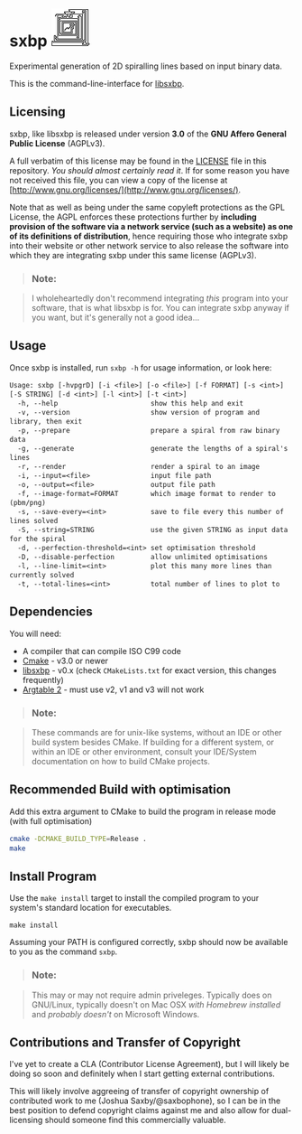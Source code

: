 # sxbp ![sxbp](sxbp.png "sxbp")

Experimental generation of 2D spiralling lines based on input binary data.

This is the command-line-interface for [libsxbp](https://github.com/saxbophone/libsxbp).

## Licensing

sxbp, like libsxbp is released under version **3.0** of the **GNU Affero General Public License** (AGPLv3).

A full verbatim of this license may be found in the [LICENSE](LICENSE) file in this repository. *You should almost certainly read it*. If for some reason you have not received this file, you can view a copy of the license at [http://www.gnu.org/licenses/](http://www.gnu.org/licenses/).

Note that as well as being under the same copyleft protections as the GPL License, the AGPL enforces these protections further by **including provision of the software via a network service (such as a website) as one of its definitions of distribution**, hence requiring those who integrate sxbp into their website or other network service to also release the software into which they are integrating sxbp under this same license (AGPLv3).

> ### Note:

> I wholeheartedly don't recommend integrating *this* program into your software, that is what libsxbp is for. You can integrate sxbp anyway if you want, but it's generally not a good idea...

## Usage

Once sxbp is installed, run `sxbp -h` for usage information, or look here:

```
Usage: sxbp [-hvpgrD] [-i <file>] [-o <file>] [-f FORMAT] [-s <int>] [-S STRING] [-d <int>] [-l <int>] [-t <int>]
  -h, --help                       show this help and exit
  -v, --version                    show version of program and library, then exit
  -p, --prepare                    prepare a spiral from raw binary data
  -g, --generate                   generate the lengths of a spiral's lines
  -r, --render                     render a spiral to an image
  -i, --input=<file>               input file path
  -o, --output=<file>              output file path
  -f, --image-format=FORMAT        which image format to render to (pbm/png)
  -s, --save-every=<int>           save to file every this number of lines solved
  -S, --string=STRING              use the given STRING as input data for the spiral
  -d, --perfection-threshold=<int> set optimisation threshold
  -D, --disable-perfection         allow unlimited optimisations
  -l, --line-limit=<int>           plot this many more lines than currently solved
  -t, --total-lines=<int>          total number of lines to plot to
```

## Dependencies

You will need:

- A compiler that can compile ISO C99 code
- [Cmake](https://cmake.org/) - v3.0 or newer
- [libsxbp](https://github.com/saxbophone/libsxbp) - v0.x (check `CMakeLists.txt` for exact version, this changes frequently)
- [Argtable 2](http://argtable.sourceforge.net/) - must use v2, v1 and v3 will not work

> ### Note:

> These commands are for unix-like systems, without an IDE or other build system besides CMake. If building for a different system, or within an IDE or other environment, consult your IDE/System documentation on how to build CMake projects.

## Recommended Build with optimisation

Add this extra argument to CMake to build the program in release mode (with full optimisation)

```sh
cmake -DCMAKE_BUILD_TYPE=Release .
make
```

## Install Program

Use the `make install` target to install the compiled program to your system's standard location for executables.

```
make install
```

Assuming your PATH is configured correctly, sxbp should now be available to you as the command `sxbp`.

> ### Note:

> This may or may not require admin priveleges. Typically does on GNU/Linux, typically doesn't on Mac OSX *with Homebrew installed* and *probably doesn't* on Microsoft Windows.

## Contributions and Transfer of Copyright

I've yet to create a CLA (Contributor License Agreement), but I will likely be doing so soon and definitely when I start getting external contributions.

This will likely involve aggreeing of transfer of copyright ownership of contributed work to me (Joshua Saxby/@saxbophone), so I can be in the best position to defend copyright claims against me and also allow for dual-licensing should someone find this commercially valuable.
